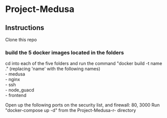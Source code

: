 # Project-Medusa
## Instructions
Clone this repo 
### build the 5 docker images located in the folders
 cd into each of the five folders and run the command "docker build -t name ." (replacing 'name' with the following names)   
    - medusa      
    - nginx      
    - ssh     
    - node_guacd    
    - frontend
  
 
 Open up the following ports on the security list, and firewall: 80, 3000
 Run "docker-compose up -d" from the Project-Medusa-r- directory 
    
